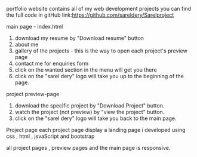portfolio website contains all of my web development projects
you can find the full code in gitHub link:https://github.com/sareldery/Sarelproject

main page - index.html
1. download my resume by "Download resume" button
2. about me 
3. gallery of the projects - this is the way to open each project's preview page
4. contact me for enquiries form 
5. click on the wanted section in the menu will get you there
6. click on the "sarel dery" logo will take you up to the beginning of the page. 

project preview-page 
1. download the specific project by "Download Project" button.
2. watch the project (not preview) by "view the project" button.
3. click on the "sarel dery" logo will take you back to the main page.

Project page 
each project page display a landing page i developed using css , html , jsvaScript and bootstrap

all project pages , preview pages and the main page is responsive. 
